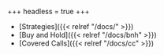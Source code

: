+++
headless = true
+++

- [Strategies]({{< relref "/docs/" >}})
 - [Buy and Hold]({{< relref "/docs/bnh" >}})
 - [Covered Calls]({{< relref "/docs/cc" >}})
